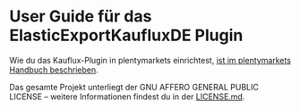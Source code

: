 
# User Guide für das ElasticExportKaufluxDE Plugin

<div class="alert alert-info" role="alert">
  Wie du das Kauflux-Plugin in plentymarkets einrichtest, <a href="https://knowledge.plentymarkets.com/maerkte/kauflux" target="_blank">ist im plentymarkets Handbuch beschrieben</a>.
</div>

Das gesamte Projekt unterliegt der GNU AFFERO GENERAL PUBLIC LICENSE – weitere Informationen findest du in der [LICENSE.md](https://github.com/plentymarkets/plugin-elastic-export-kauflux-de/blob/master/LICENSE.md).

